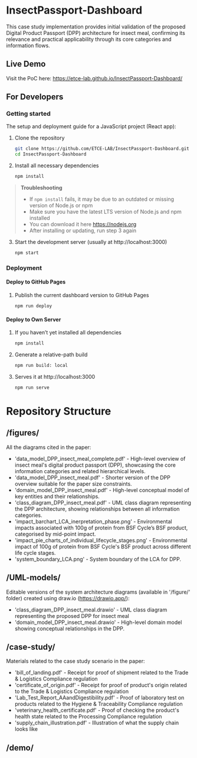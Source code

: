 # InsectPassport-Dashboard
This case study implementation provides initial validation of the proposed Digital Product Passport (DPP) architecture for insect meal, confirming its relevance and practical applicability through its core categories and information flows.

## Live Demo
Visit the PoC here: https://etce-lab.github.io/InsectPassport-Dashboard/

## For Developers
### Getting started
The setup and deployment guide for a JavaScript project (React app):

1) Clone the repository
     ```bash
     git clone https://github.com/ETCE-LAB/InsectPassport-Dashboard.git
     cd InsectPassport-Dashboard           
2) Install all necessary dependencies
     ```bash
     npm install                               
> **Troubleshooting**
> - If `npm install` fails, it may be due to an outdated or missing version of Node.js or npm
> - Make sure you have the latest LTS version of Node.js and npm installed
> - You can download it here https://nodejs.org
> - After installing or updating, run step 3 again
    
3) Start the development server (usually at http://localhost:3000)
      ```bash
      npm start

### Deployment
#### Deploy to GitHub Pages
1) Publish the current dashboard version to GitHub Pages 
     ```bash
     npm run deploy

#### Deploy to Own Server
1) If you haven’t yet installed all dependencies
     ```bash
     npm install
2) Generate a relative-path build
     ```bash
     npm run build: local 
3) Serves it at http://localhost:3000
     ```bash
     npm run serve        

# Repository Structure
## /figures/ 
All the diagrams cited in the paper:
- 'data_model_DPP_insect_meal_complete.pdf' - High-level overview of insect meal's digital product passport (DPP), showcasing the core information categories and related hierarchical levels.
- 'data_model_DPP_insect_meal.pdf' - Shorter version of the DPP overview suitable for the paper size constraints.
- 'domain_model_DPP_insect_meal.pdf' - High-level conceptual model of key entities and their relationships.
- 'class_diagram_DPP_insect_meal.pdf' - UML class diagram representing the DPP architecture, showing relationships between all information categories.
- 'impact_barchart_LCA_inerpretation_phase.png' - Environmental impacts associated with 100g of protein from BSF Cycle’s BSF product, categorised by mid-point impact.
- 'impact_pie_charts_of_individual_lifecycle_stages.png' - Environmental impact of 100g of protein from BSF Cycle's BSF product across different life cycle stages.
- 'system_boundary_LCA.png' - System boundary of the LCA for DPP.

## /UML-models/
Editable versions of the system architecture diagrams (available in '/figure/' folder) created using draw.io (https://drawio.app/):
- 'class_diagram_DPP_insect_meal.drawio' - UML class diagram representing the proposed DPP for insect meal
- 'domain_model_DPP_insect_meal.drawio' - High-level domain model showing conceptual relationships in the DPP.

## /case-study/
Materials related to the case study scenario in the paper:
- 'bill_of_landing.pdf' - Receipt for proof of shipment related to the Trade & Logistics Compliance regulation
- 'certificate_of_origin.pdf' - Receipt for proof of product's origin related to the Trade & Logistics Compliance regulation
- 'Lab_Test_Report_AAandDigestibility.pdf' - Proof of laboratory test on products related to the Hygiene & Traceability Compliance regulation
- 'veterinary_health_certificate.pdf' - Proof of checking the product's health state related to the Processing Compliance regulation
- 'supply_chain_illustration.pdf' - Illustration of what the supply chain looks like

## /demo/

